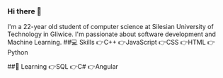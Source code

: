 ### Hi there 👋

<!--
**xretinx/xretinx** is a ✨ _special_ ✨ repository because its `README.md` (this file) appears on your GitHub profile.

Here are some ideas to get you started:

- 🔭 I’m currently working on ...
- 🌱 I’m currently learning ...
- 👯 I’m looking to collaborate on ...
- 🤔 I’m looking for help with ...
- 💬 Ask me about ...
- 📫 How to reach me: ...
- 😄 Pronouns: ...
- ⚡ Fun fact: ...
-->
I'm a 22-year old student of computer science at Silesian University of Technology in Gliwice. I'm passionate about software development and Machine Learning.
##💻 Skills
👉C++
👉JavaScript
👉CSS
👉HTML
👉Python

##🧠 Learning
👉SQL
👉C#
👉Angular
